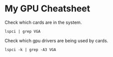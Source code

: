 # My GPU Cheatsheet
Check which cards are in the system.
```
lspci | grep VGA 
```

Check which gpu drivers are being used by cards.
```
lspci -k | grep -A3 VGA
```
